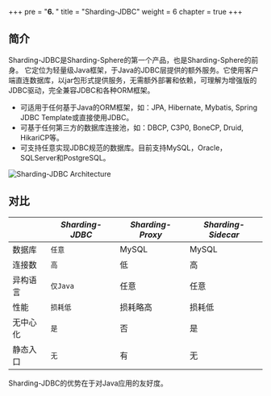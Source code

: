 +++
pre = "<b>6. </b>"
title = "Sharding-JDBC"
weight = 6
chapter = true
+++

## 简介

Sharding-JDBC是Sharding-Sphere的第一个产品，也是Sharding-Sphere的前身。
它定位为轻量级Java框架，于Java的JDBC层提供的额外服务。它使用客户端直连数据库，以jar包形式提供服务，无需额外部署和依赖，可理解为增强版的JDBC驱动，完全兼容JDBC和各种ORM框架。

* 可适用于任何基于Java的ORM框架，如：JPA, Hibernate, Mybatis, Spring JDBC Template或直接使用JDBC。
* 可基于任何第三方的数据库连接池，如：DBCP, C3P0, BoneCP, Druid, HikariCP等。
* 可支持任意实现JDBC规范的数据库。目前支持MySQL，Oracle，SQLServer和PostgreSQL。

![Sharding-JDBC Architecture](http://ovfotjrsi.bkt.clouddn.com/sharding-jdbc-brief.png)

## 对比

|         | *Sharding-JDBC* | *Sharding-Proxy* | *Sharding-Sidecar* |
| ------- | --------------- | ---------------- | ------------------ |
| 数据库   | `任意`          | MySQL            | MySQL               |
| 连接数   | `高`            | 低               | 高                  |
| 异构语言 | `仅Java`        | 任意              | 任意                |
| 性能     | `损耗低`        | 损耗略高          | 损耗低               |
| 无中心化 | `是`            | 否               | 是                   |
| 静态入口 | `无`            | 有               | 无                   |

Sharding-JDBC的优势在于对Java应用的友好度。
